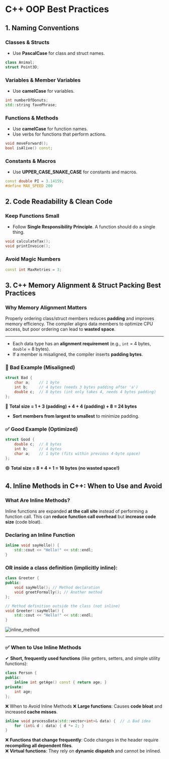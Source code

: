 # C++ OOP Best Practices

## 1. Naming Conventions

### Classes & Structs
- Use **PascalCase** for class and struct names.
```cpp
class Animal;
struct Point3D;
```

### Variables & Member Variables
- Use **camelCase** for variables.
```cpp
int numberOfDonuts;
std::string favePhrase;
```

### Functions & Methods
- Use **camelCase** for function names.
- Use verbs for functions that perform actions.
```cpp
void moveForward();
bool isAlive() const;
```

### Constants & Macros
- Use **UPPER_CASE_SNAKE_CASE** for constants and macros.
```cpp
const double PI = 3.14159;
#define MAX_SPEED 200
```


## 2. Code Readability & Clean Code

### Keep Functions Small
- Follow **Single Responsibility Principle**. A function should do a single thing.
```cpp
void calculateTax();
void printInvoice();
```

### Avoid Magic Numbers
```cpp
const int MaxRetries = 3;
```


## 3. C++ Memory Alignment & Struct Packing Best Practices

### Why Memory Alignment Matters
Properly ordering class/struct members reduces **padding** and improves memory efficiency. The compiler aligns data members to optimize CPU access, but poor ordering can lead to **wasted space**.

---
- Each data type has an **alignment requirement** (e.g., `int` = 4 bytes, `double` = 8 bytes).
- If a member is misaligned, the compiler inserts **padding bytes**.

### 🚨 Bad Example (Misaligned)
```cpp
struct Bad {
    char a;    // 1 byte
    int b;     // 4 bytes (needs 3 bytes padding after 'a')
    double c;  // 8 bytes (int only takes 4, needs 4 bytes padding)
};
```
🔴 **Total size = 1 + 3 (padding) + 4 + 4 (padding) + 8 = 24 bytes**


- **Sort members from largest to smallest** to minimize padding.

### ✅ Good Example (Optimized)
```cpp
struct Good {
    double c;  // 8 bytes
    int b;     // 4 bytes
    char a;    // 1 byte (fits within previous 4-byte space)
};
```
🟢 **Total size = 8 + 4 + 1 = 16 bytes (no wasted space!)**

## 4. Inline Methods in C++: When to Use and Avoid

### What Are Inline Methods?
Inline functions are expanded **at the call site** instead of performing a function call. This can **reduce function call overhead** but **increase code size** (code bloat).

### Declaring an Inline Function
```cpp
inline void sayHello() {
    std::cout << "Hello!" << std::endl;
}
```

### OR inside a class definition (implicitly inline):
```cpp
class Greeter {
public:
    void sayHello(); // Method declaration
    void greetFormally(); // Another method
};

// Method definition outside the class (not inline)
void Greeter::sayHello() {
    std::cout << "Hello!" << std::endl;
}
```

![inline_method](assets/inline_method.png)


---
### ✅ When to Use Inline Methods
✔ **Short, frequently used functions** (like getters, setters, and simple utility functions):
```cpp
class Person {
public:
    inline int getAge() const { return age; }
private:
    int age;
};
```

❌ When to Avoid Inline Methods
❌ **Large functions**: Causes **code bloat** and increased **cache misses**.
```cpp
inline void processData(std::vector<int>& data) {  // ⚠️ Bad idea
    for (int& d : data) { d *= 2; }
}
```
❌ **Functions that change frequently**: Code changes in the header require **recompiling all dependent files**.  
❌ **Virtual functions**: They rely on **dynamic dispatch** and cannot be inlined.
